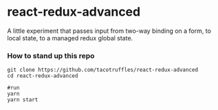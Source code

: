 # react-redux-advanced

A little experiment that passes input from two-way binding on a form, to local state, to a managed redux global state. 

### How to stand up this repo

```shell
git clone https://github.com/tacotruffles/react-redux-advanced
cd react-redux-advanced

#run
yarn
yarn start

```

